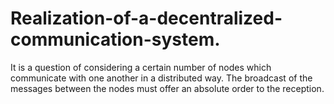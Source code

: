 # Realization-of-a-decentralized-communication-system.

It is a question of considering a certain number of nodes which communicate with one another in a distributed way. 
The broadcast of the messages between the nodes must offer an absolute order to the reception.
